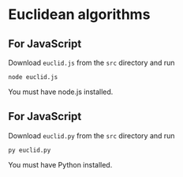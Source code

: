 # Euclidean algorithms

## For JavaScript

Download `euclid.js` from the `src` directory and run

```
node euclid.js
```
You must have node.js installed.

## For JavaScript
Download `euclid.py` from the `src` directory and run

```
py euclid.py
```
You must have Python installed.
